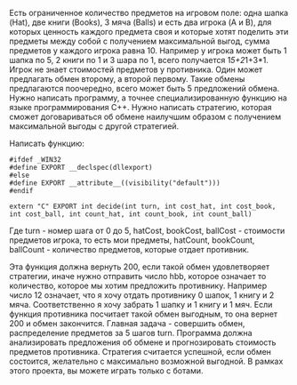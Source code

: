 Есть ограниченное количество предметов на игровом поле: одна шапка (Hat), две книги (Books), 3 мяча (Balls) и есть два игрока (A и B), для которых ценность каждого предмета своя и которые хотят поделить эти предметы между собой с получением максимальной выгод, сумма предметов у каждого игрока равна 10. Например у игрока может быть 1 шапка по 5, 2 книги по 1 и 3 шара по 1, всего получается 1*5+2*1+3*1. Игрок не знает стоимостей предметов у противника. Один может предлагать обмен второму, а второй первому. Такие обмены предлагаются поочередно, всего может быть 5 предложений обмена. Нужно написать программу, а точнее специализированную функцию на языке программирования С++. Нужно написать стратегию, которая сможет договариваться об обмене наилучшим образом с получением максимальной выгоды с другой стратегией. 

Написать функцию:
```
#ifdef _WIN32 
#define EXPORT __declspec(dllexport) 
#else 
#define EXPORT __attribute__((visibility("default"))) 
#endif 

extern "C" EXPORT int decide(int turn, int cost_hat, int cost_book, int cost_ball, int count_hat, int count_book, int count_ball)
```

Где turn - номер шага от 0 до 5,
hatCost, bookCost, ballCost - стоимости предметов игрока, то есть мои предметы,
hatCount, bookCount, ballCount - количество предметов, которые отдает противник.

Эта функция должна вернуть 200, если такой обмен удовлетворяет стратегии, иначе нужно отправить число hbb, которое означает то количество, которое мы хотим предложить противнику. Например число 12 означает, что я хочу отдать противнику 0 шапок, 1 книгу и 2 мяча. Соответственно я хочу забрать 1 шапку и 1 книгу и 1 мяч. Если функция противника посчитает такой обмен выгодным, то она вернет 200 и обмен закончится. Главная задача - совершить обмен, распределение предметов за 5 шагов turn. Программа должна анализировать предложения об обмене и прогнозировать стоимость предметов противника. Стратегия считается успешной, если обмен состоится, желательно с максимально возможной выгодной. В рамках этого проекта, вы можете играть только с ботами.
